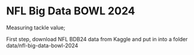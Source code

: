 # NFL Big Data BOWL 2024

Measuring tackle value;

First step, download NFL BDB24 data from Kaggle and put in into a folder data/nfl-big-data-bowl-2024